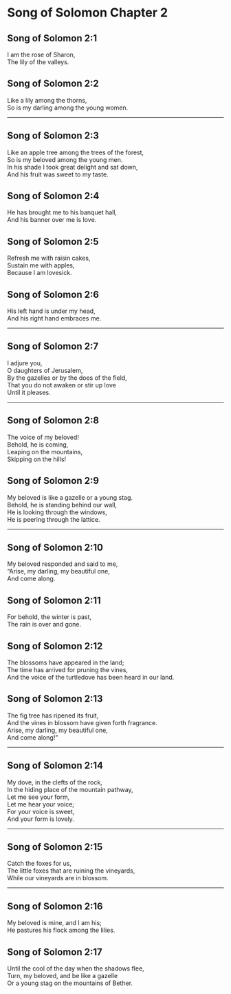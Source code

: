 # Song of Solomon Chapter 2

## Song of Solomon 2:1

I am the rose of Sharon,  
The lily of the valleys.

## Song of Solomon 2:2

Like a lily among the thorns,  
So is my darling among the young women.

---

## Song of Solomon 2:3

Like an apple tree among the trees of the forest,  
So is my beloved among the young men.  
In his shade I took great delight and sat down,  
And his fruit was sweet to my taste.

## Song of Solomon 2:4

He has brought me to his banquet hall,  
And his banner over me is love.

## Song of Solomon 2:5

Refresh me with raisin cakes,  
Sustain me with apples,  
Because I am lovesick.

## Song of Solomon 2:6

His left hand is under my head,  
And his right hand embraces me.

---

## Song of Solomon 2:7

I adjure you,  
O daughters of Jerusalem,  
By the gazelles or by the does of the field,  
That you do not awaken or stir up love  
Until it pleases.

---

## Song of Solomon 2:8

The voice of my beloved!  
Behold, he is coming,  
Leaping on the mountains,  
Skipping on the hills!

## Song of Solomon 2:9

My beloved is like a gazelle or a young stag.  
Behold, he is standing behind our wall,  
He is looking through the windows,  
He is peering through the lattice.

---

## Song of Solomon 2:10

My beloved responded and said to me,  
“Arise, my darling, my beautiful one,  
And come along.

## Song of Solomon 2:11

For behold, the winter is past,  
The rain is over and gone.

## Song of Solomon 2:12

The blossoms have appeared in the land;  
The time has arrived for pruning the vines,  
And the voice of the turtledove has been heard in our land.

## Song of Solomon 2:13

The fig tree has ripened its fruit,  
And the vines in blossom have given forth fragrance.  
Arise, my darling, my beautiful one,  
And come along!”

---

## Song of Solomon 2:14

My dove, in the clefts of the rock,  
In the hiding place of the mountain pathway,  
Let me see your form,  
Let me hear your voice;  
For your voice is sweet,  
And your form is lovely.

---

## Song of Solomon 2:15

Catch the foxes for us,  
The little foxes that are ruining the vineyards,  
While our vineyards are in blossom.

---

## Song of Solomon 2:16

My beloved is mine, and I am his;  
He pastures his flock among the lilies.

## Song of Solomon 2:17

Until the cool of the day when the shadows flee,  
Turn, my beloved, and be like a gazelle  
Or a young stag on the mountains of Bether.
